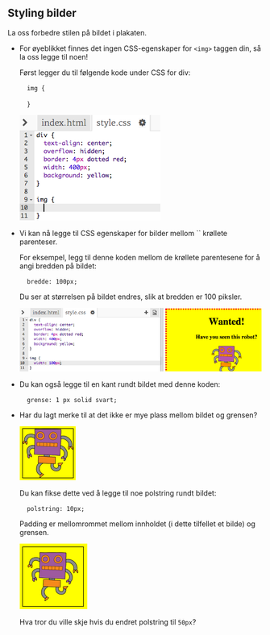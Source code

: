 ## Styling bilder

La oss forbedre stilen på bildet i plakaten.

+ For øyeblikket finnes det ingen CSS-egenskaper for `<img>` taggen din, så la oss legge til noen!
    
    Først legger du til følgende kode under CSS for div:
    
        img {
        
        }
        
    
    ![skjermbilde](images/wanted-img-css.png)

+ Vi kan nå legge til CSS egenskaper for bilder mellom `` krøllete parenteser.
    
    For eksempel, legg til denne koden mellom de krøllete parentesene for å angi bredden på bildet:
    
        bredde: 100px;
        
    
    Du ser at størrelsen på bildet endres, slik at bredden er 100 piksler.
    
    ![skjermbilde](images/wanted-img-width.png)

+ Du kan også legge til en kant rundt bildet med denne koden:
    
        grense: 1 px solid svart;
        

+ Har du lagt merke til at det ikke er mye plass mellom bildet og grensen?
    
    ![skjermbilde](images/wanted-img-border.png)
    
    Du kan fikse dette ved å legge til noe polstring rundt bildet:
    
        polstring: 10px;
        
    
    Padding er mellomrommet mellom innholdet (i dette tilfellet et bilde) og grensen.
    
    ![skjermbilde](images/wanted-img-padding.png)
    
    Hva tror du ville skje hvis du endret polstring til `50px`?